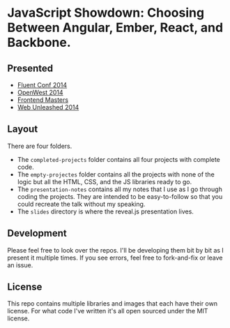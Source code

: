 # JavaScript Showdown: Choosing Between Angular, Ember, React, and Backbone.

## Presented

- [Fluent Conf 2014](http://fluentconf.com/fluent2014/public/schedule/detail/31870)
- [OpenWest 2014](http://www.openwest.org/)
- [Frontend Masters](https://frontendmasters.com/workshops/javascript-framework-showdown/)
- [Web Unleashed 2014](http://fitc.ca/speaker/brian-holt/?event=15315)

## Layout

There are four folders.

- The `completed-projects` folder contains all four projects with complete code.
- The `empty-projectes` folder contains all the projects with none of the logic but all the HTML, CSS, and the JS libraries ready to go.
- The `presentation-notes` contains all my notes that I use as I go through coding the projects. They are intended to be easy-to-follow so that you could recreate the talk without my speaking.
- The `slides` directory is where the reveal.js presentation lives.

## Development

Please feel free to look over the repos. I'll be developing them bit by bit as I present it multiple times. If you see errors, feel free to fork-and-fix or leave an issue.

## License

This repo contains multiple libraries and images that each have their own license. For what code I've written it's all open sourced under the MIT license.
